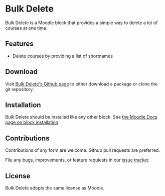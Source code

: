 # Bulk Delete

Bulk Delete is a Moodle block that provides a simple way to delete a lot of
courses at one time.

## Features

- Delete courses by providing a list of shortnames

## Download

Visit [Bulk Delete's Github page][bulk_delete_github] to either download
a package or clone the git repository.

## Installation

Bulk Delete should be installed like any other block. See [the Moodle Docs page
on block installation][block_doc].


## Contributions

Contributions of any form are welcome. Github pull requests are preferred.

File any bugs, improvements, or feature requiests in our
[issue tracker][issues].

## License

Bulk Delete adopts the same license as Moodle.

[bulk_delete_github]: https://github.com/lsuits/bulk_delete
[block_doc]: http://docs.moodle.org/20/en/Installing_contributed_modules_or_plugins#Block_installation
[issues]: https://github.com/lsuits/bulk_delete/issues
